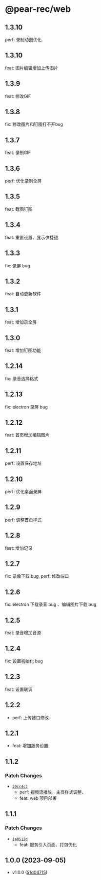 # @pear-rec/web

## 1.3.10

perf: 录制动图优化

## 1.3.10

feat: 图片编辑增加上传图片

## 1.3.9

feat: 修改GIF

## 1.3.8

fix: 修改图片和钉图打不开bug

## 1.3.7

feat: 录制GIF

## 1.3.6

perf: 优化录制全屏

## 1.3.5

feat: 截图钉图

## 1.3.4

feat: 重置设置、显示快捷键

## 1.3.3

fix: 录屏 bug

## 1.3.2

feat: 自动更新软件

## 1.3.1

feat: 增加录全屏

## 1.3.0

feat: 增加钉图功能

## 1.2.14

fix: 录音选择格式

## 1.2.13

fix: electron 录屏 bug

## 1.2.12

feat: 首页增加编辑图片

## 1.2.11

perf: 设置保存地址

## 1.2.10

perf: 优化桌面录屏

## 1.2.9

perf: 调整首页样式

## 1.2.8

feat: 增加记录

## 1.2.7

fix: 录像下载 bug, perf: 修改端口

## 1.2.6

fix: electron 下载录音 bug 、编辑图片下载 bug

## 1.2.5

feat: 录音增加音源

## 1.2.4

fix: 设置初始化 bug

## 1.2.3

feat: 设置联调

## 1.2.2

- perf: 上传接口修改

## 1.2.1

- feat: 增加服务设置

## 1.1.2

### Patch Changes

- [`20cc4c2`](https://github.com/027xiguapi/pear-rec/commit/20cc4c2e136cd66f50b96e6aaae6b8793658f7ce)
  - perf: 视频流播放，主页样式调整、
  - feat: web 项目部署

## 1.1.1

### Patch Changes

- [`1a0512d`](https://github.com/027xiguapi/pear-rec/commit/1a0512d398844f481d84c8e62a3a3150dfed0535)
  - feat: 服务引入页面、打包优化

## 1.0.0 (2023-09-05)

- v1.0.0 ([51d04715](https://github.com/027xiguapi/pear-rec/commit/51d04715b7f2277185ebdb6dfa78527c70b11f03))
